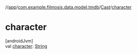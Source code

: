 //[app](../../../index.md)/[com.example.filmosis.data.model.tmdb](../index.md)/[Cast](index.md)/[character](character.md)

# character

[androidJvm]\
val [character](character.md): [String](https://kotlinlang.org/api/latest/jvm/stdlib/kotlin/-string/index.html)
